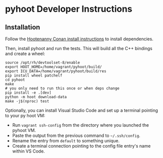 
# pyhoot Developer Instructions

## Installation

Follow the [Hootenanny Conan install instructions](https://github.com/epochgeo/hootenanny-conan#install) to install dependencies.

Then, install pyhoot and run the tests. This will build all the C++ bindings and create a wheel:
```
source /opt/rh/devtoolset-8/enable
export HOOT_HOME=/home/vagrant/pyhoot/build/
export ICU_DATA=/home/vagrant/pyhoot/build/res
pip install wheel patchelf
cd pyhoot
make
# you only need to run this once or when deps change
pip install -e .[dev]
python -m hoot download-data
make -j$(nproc) test
```

Optionally, you can install Visual Studio Code and set up a terminal pointing to your py hoot VM: 
* Run `vagrant ssh-config` from the directory where you launched the pyhoot VM.
* Paste the output from the previous command to `~/.ssh/config`. 
* Rename the entry from `default` to something unique.
* Create a terminal connection pointing to the config file entry's name within VS Code.
